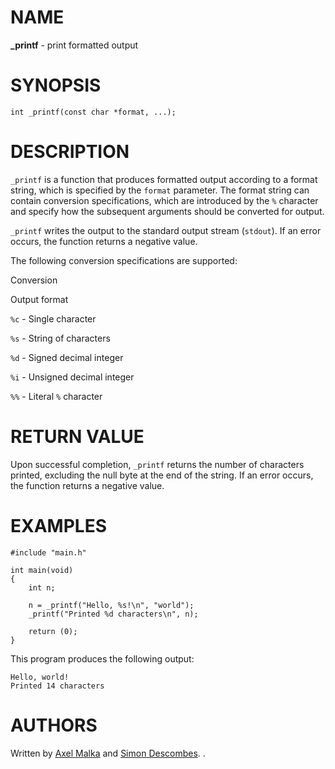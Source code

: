# NAME

**_printf** - print formatted output

# SYNOPSIS

`int _printf(const char *format, ...);` 

# DESCRIPTION

`_printf` is a function that produces formatted output according to a format string, which is specified by the `format` parameter. The format string can contain conversion specifications, which are introduced by the `%` character and specify how the subsequent arguments should be converted for output.

`_printf` writes the output to the standard output stream (`stdout`). If an error occurs, the function returns a negative value.

The following conversion specifications are supported:

Conversion

Output format

`%c` - Single character

`%s` - String of characters

`%d` - Signed decimal integer

`%i` - Unsigned decimal integer

`%%` - Literal `%` character

# RETURN VALUE

Upon successful completion, `_printf` returns the number of characters printed, excluding the null byte at the end of the string. If an error occurs, the function returns a negative value.

# EXAMPLES

```
#include "main.h"

int main(void)
{
    int n;

    n = _printf("Hello, %s!\n", "world");
    _printf("Printed %d characters\n", n);

    return (0);
}
```
This program produces the following output:

```
Hello, world!
Printed 14 characters
```
# AUTHORS

Written by [Axel Malka](https://github.com/Maxel6) and [Simon Descombes](https://github.com/SimonDesc).
.
